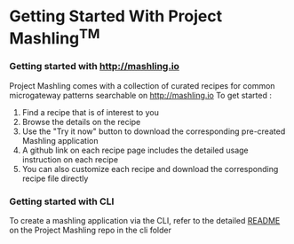 # Getting Started With Project Mashling<sup>TM</sup>


### Getting started with http://mashling.io

Project Mashling comes with a collection of curated recipes for common microgateway patterns searchable on http://mashling.io
To get started : 
1) Find a recipe that is of interest to you
2) Browse the details on the recipe
3) Use the "Try it now" button to download the corresponding pre-created Mashling application
4) A github link on each recipe page includes the detailed usage instruction on each recipe
5) You can also customize each recipe and download the corresponding recipe file directly


### Getting started with CLI

To create a mashling application via the CLI, refer to the detailed [README](https://github.com/TIBCOSoftware/mashling/blob/master/cli/README.md) on the Project Mashling repo in the cli folder


